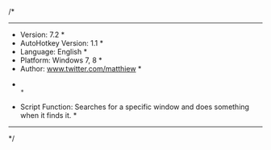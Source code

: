 /*
************************************************************************************************
* Version:              7.2                                                                    *
* AutoHotkey Version:   1.1                                                                    *
* Language:       		English                                                                *
* Platform:       		Windows 7, 8                                                           *
* Author:         		www.twitter.com/matthiew                                               *
*                                                                                              *
* Script Function: Searches for a specific window and does something when it finds it.         *
************************************************************************************************
*/